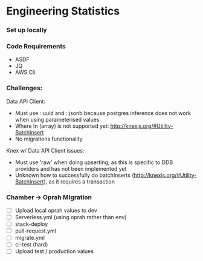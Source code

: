 # Engineering Statistics

### Set up locally


### Code Requirements
* ASDF
* JQ
* AWS Cli


### Challenges:

Data API Client:
- Must use ::uuid and ::jsonb because postgres inference does not work when using parameterised values
- Where In (array) is not supported yet: http://knexjs.org/#Utility-BatchInsert
- No migrations functionality
 
Knex w/ Data API Client issues:
- Must use 'raw' when doing upserting, as this is specific to DDB providers and has not been implemented yet
- Unknown how to successfully do batchInserts (http://knexjs.org/#Utility-BatchInsert), as it requires a transaction


### Chamber -> Oprah Migration
- [ ] Upload local oprah values to dev
- [ ] Serverless.yml (using oprah rather than env)
- [ ] stack-deploy
- [ ] pull-request.yml
- [ ] migrate.yml
- [ ] ci-test (hard)
- [ ] Upload test / production values
